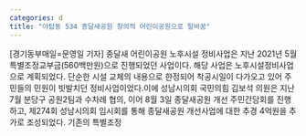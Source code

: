 ```yaml
---
categories: d
title: "야탑동 534 종달새공원 창의적 어린이공원으로 탈바꿈"
---
```

[경기동부매일=문영일 기자] 종달새 어린이공원 노후시설 정비사업은 지난 2021년 5월 특별조정교부금(560백만원)으로 진행되었던 사업이다. 해당 사업은 노후시설정비사업으로 계획되었다. 단순한 시설 교체의 내용으로 한정되어 착공시일이 다가오고 있어 주민들의 민원이 빗발치던 정비사업이었다.이에 성남시의회 국민의힘 김보석 의원은 지난 7월 분당구 공원2팀과 수차례 협의, 이어 8월 3일 종달새공원 개선 주민간담회를 진행하고, 제274회 성남시의회 임시회를 통해 종달새공원 개선사업에 대한 추경 4억원을 추가로 조성되었다. 기존의 특별조정